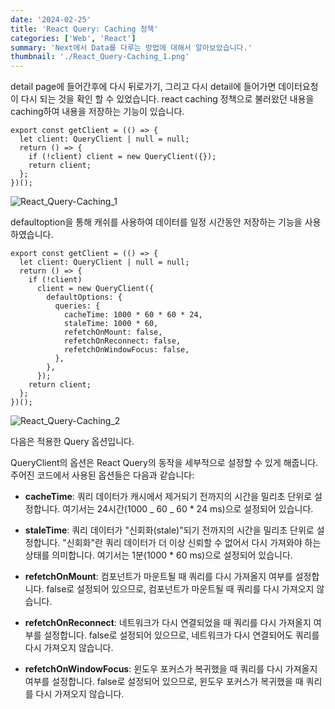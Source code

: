 ```yaml
---
date: '2024-02-25'
title: 'React Query: Caching 정책'
categories: ['Web', 'React']
summary: 'Next에서 Data를 다루는 방법에 대해서 알아보았습니다.'
thumbnail: './React_Query-Caching_1.png'
---
```


detail page에 들어간후에 다시 뒤로가기, 그리고 다시 detail에 들어가면 데이터요청이 다시 되는 것을 확인 할 수 있었습니다.
react caching 정책으로 불러왔던 내용을 caching하여 내용을 저장하는 기능이 있습니다.

```tsx
export const getClient = (() => {
  let client: QueryClient | null = null;
  return () => {
    if (!client) client = new QueryClient({});
    return client;
  };
})();
```

![React_Query-Caching_1](https://github.com/littleduck1219/littleduck1219.github.io/assets/107936957/635396df-c38e-4840-9a25-1573737720fe)

defaultoption을 통해 캐쉬를 사용하여 데이터를 일정 시간동안 저장하는 기능을 사용하였습니다.

```tsx
export const getClient = (() => {
  let client: QueryClient | null = null;
  return () => {
    if (!client)
      client = new QueryClient({
        defaultOptions: {
          queries: {
            cacheTime: 1000 * 60 * 60 * 24,
            staleTime: 1000 * 60,
            refetchOnMount: false,
            refetchOnReconnect: false,
            refetchOnWindowFocus: false,
          },
        },
      });
    return client;
  };
})();
```

![React_Query-Caching_2](https://github.com/littleduck1219/littleduck1219.github.io/assets/107936957/5567a5a6-ed9a-401e-b5fa-06745558d7b1)

다음은 적용한 Query 옵션입니다.

QueryClient의 옵션은 React Query의 동작을 세부적으로 설정할 수 있게 해줍니다. 주어진 코드에서 사용된 옵션들은 다음과 같습니다:

- **cacheTime**: 쿼리 데이터가 캐시에서 제거되기 전까지의 시간을 밀리초 단위로 설정합니다. 여기서는 24시간(1000 _ 60 _ 60 \* 24 ms)으로 설정되어 있습니다.

- **staleTime**: 쿼리 데이터가 "신회화(stale)"되기 전까지의 시간을 밀리초 단위로 설정합니다. "신회화"란 쿼리 데이터가 더 이상 신뢰할 수 없어서 다시 가져와야 하는 상태를 의미합니다. 여기서는 1분(1000 \* 60 ms)으로 설정되어 있습니다.
- **refetchOnMount**: 컴포넌트가 마운트될 때 쿼리를 다시 가져올지 여부를 설정합니다. false로 설정되어 있으므로, 컴포넌트가 마운트될 때 쿼리를 다시 가져오지 않습니다.
- **refetchOnReconnect**: 네트워크가 다시 연결되었을 때 쿼리를 다시 가져올지 여부를 설정합니다. false로 설정되어 있으므로, 네트워크가 다시 연결되어도 쿼리를 다시 가져오지 않습니다.
- **refetchOnWindowFocus**: 윈도우 포커스가 복귀했을 때 쿼리를 다시 가져올지 여부를 설정합니다. false로 설정되어 있으므로, 윈도우 포커스가 복귀했을 때 쿼리를 다시 가져오지 않습니다.
